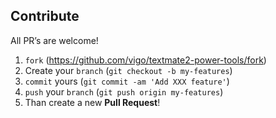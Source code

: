 ## Contribute

All PR’s are welcome!

1. `fork` (https://github.com/vigo/textmate2-power-tools/fork)
1. Create your `branch` (`git checkout -b my-features`)
1. `commit` yours (`git commit -am 'Add XXX feature'`)
1. `push` your `branch` (`git push origin my-features`)
1. Than create a new **Pull Request**!
